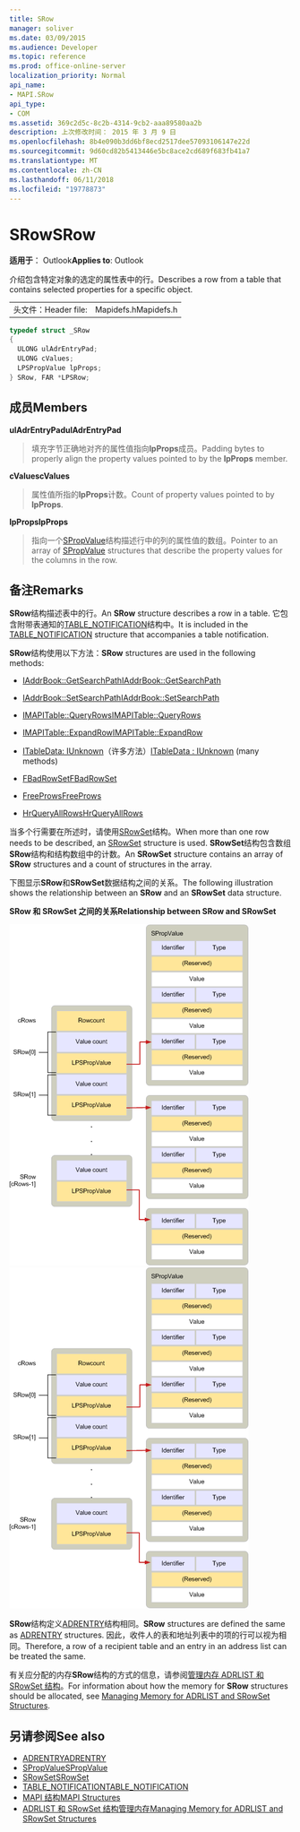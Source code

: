 ```yaml
---
title: SRow
manager: soliver
ms.date: 03/09/2015
ms.audience: Developer
ms.topic: reference
ms.prod: office-online-server
localization_priority: Normal
api_name:
- MAPI.SRow
api_type:
- COM
ms.assetid: 369c2d5c-8c2b-4314-9cb2-aaa89580aa2b
description: 上次修改时间： 2015 年 3 月 9 日
ms.openlocfilehash: 8b4e090b3dd6bf8ecd2517dee57093106147e22d
ms.sourcegitcommit: 9d60cd82b5413446e5bc8ace2cd689f683fb41a7
ms.translationtype: MT
ms.contentlocale: zh-CN
ms.lasthandoff: 06/11/2018
ms.locfileid: "19778873"
---
```

# <a name="srow"></a><span data-ttu-id="f3e60-103">SRow</span><span class="sxs-lookup"><span data-stu-id="f3e60-103">SRow</span></span>

<span data-ttu-id="f3e60-104">**适用于**： Outlook</span><span class="sxs-lookup"><span data-stu-id="f3e60-104">**Applies to**: Outlook</span></span> 
  
<span data-ttu-id="f3e60-105">介绍包含特定对象的选定的属性表中的行。</span><span class="sxs-lookup"><span data-stu-id="f3e60-105">Describes a row from a table that contains selected properties for a specific object.</span></span> 
  
|||
|:-----|:-----|
|<span data-ttu-id="f3e60-106">头文件：</span><span class="sxs-lookup"><span data-stu-id="f3e60-106">Header file:</span></span>  <br/> |<span data-ttu-id="f3e60-107">Mapidefs.h</span><span class="sxs-lookup"><span data-stu-id="f3e60-107">Mapidefs.h</span></span>  <br/> |
   
```cpp
typedef struct _SRow
{
  ULONG ulAdrEntryPad;
  ULONG cValues;
  LPSPropValue lpProps;
} SRow, FAR *LPSRow;

```

## <a name="members"></a><span data-ttu-id="f3e60-108">成员</span><span class="sxs-lookup"><span data-stu-id="f3e60-108">Members</span></span>

<span data-ttu-id="f3e60-109">**ulAdrEntryPad**</span><span class="sxs-lookup"><span data-stu-id="f3e60-109">**ulAdrEntryPad**</span></span>
  
> <span data-ttu-id="f3e60-110">填充字节正确地对齐的属性值指向**lpProps**成员。</span><span class="sxs-lookup"><span data-stu-id="f3e60-110">Padding bytes to properly align the property values pointed to by the **lpProps** member.</span></span> 
    
<span data-ttu-id="f3e60-111">**cValues**</span><span class="sxs-lookup"><span data-stu-id="f3e60-111">**cValues**</span></span>
  
> <span data-ttu-id="f3e60-112">属性值所指的**lpProps**计数。</span><span class="sxs-lookup"><span data-stu-id="f3e60-112">Count of property values pointed to by **lpProps**.</span></span> 
    
<span data-ttu-id="f3e60-113">**lpProps**</span><span class="sxs-lookup"><span data-stu-id="f3e60-113">**lpProps**</span></span>
  
> <span data-ttu-id="f3e60-114">指向一个[SPropValue](spropvalue.md)结构描述行中的列的属性值的数组。</span><span class="sxs-lookup"><span data-stu-id="f3e60-114">Pointer to an array of [SPropValue](spropvalue.md) structures that describe the property values for the columns in the row.</span></span> 
    
## <a name="remarks"></a><span data-ttu-id="f3e60-115">备注</span><span class="sxs-lookup"><span data-stu-id="f3e60-115">Remarks</span></span>

<span data-ttu-id="f3e60-116">**SRow**结构描述表中的行。</span><span class="sxs-lookup"><span data-stu-id="f3e60-116">An **SRow** structure describes a row in a table.</span></span> <span data-ttu-id="f3e60-117">它包含附带表通知的[TABLE_NOTIFICATION](table_notification.md)结构中。</span><span class="sxs-lookup"><span data-stu-id="f3e60-117">It is included in the [TABLE_NOTIFICATION](table_notification.md) structure that accompanies a table notification.</span></span> 
  
<span data-ttu-id="f3e60-118">**SRow**结构使用以下方法：</span><span class="sxs-lookup"><span data-stu-id="f3e60-118">**SRow** structures are used in the following methods:</span></span> 
  
- [<span data-ttu-id="f3e60-119">IAddrBook::GetSearchPath</span><span class="sxs-lookup"><span data-stu-id="f3e60-119">IAddrBook::GetSearchPath</span></span>](iaddrbook-getsearchpath.md)
    
- [<span data-ttu-id="f3e60-120">IAddrBook::SetSearchPath</span><span class="sxs-lookup"><span data-stu-id="f3e60-120">IAddrBook::SetSearchPath</span></span>](iaddrbook-setsearchpath.md)
    
- [<span data-ttu-id="f3e60-121">IMAPITable::QueryRows</span><span class="sxs-lookup"><span data-stu-id="f3e60-121">IMAPITable::QueryRows</span></span>](imapitable-queryrows.md)
    
- [<span data-ttu-id="f3e60-122">IMAPITable::ExpandRow</span><span class="sxs-lookup"><span data-stu-id="f3e60-122">IMAPITable::ExpandRow</span></span>](imapitable-expandrow.md)
    
- <span data-ttu-id="f3e60-123">[ITableData: IUnknown](itabledataiunknown.md)（许多方法）</span><span class="sxs-lookup"><span data-stu-id="f3e60-123">[ITableData : IUnknown](itabledataiunknown.md) (many methods)</span></span> 
    
- [<span data-ttu-id="f3e60-124">FBadRowSet</span><span class="sxs-lookup"><span data-stu-id="f3e60-124">FBadRowSet</span></span>](fbadrowset.md)
    
- [<span data-ttu-id="f3e60-125">FreeProws</span><span class="sxs-lookup"><span data-stu-id="f3e60-125">FreeProws</span></span>](freeprows.md)
    
- [<span data-ttu-id="f3e60-126">HrQueryAllRows</span><span class="sxs-lookup"><span data-stu-id="f3e60-126">HrQueryAllRows</span></span>](hrqueryallrows.md)
    
<span data-ttu-id="f3e60-127">当多个行需要在所述时，请使用[SRowSet](srowset.md)结构。</span><span class="sxs-lookup"><span data-stu-id="f3e60-127">When more than one row needs to be described, an [SRowSet](srowset.md) structure is used.</span></span> <span data-ttu-id="f3e60-128">**SRowSet**结构包含数组**SRow**结构和结构数组中的计数。</span><span class="sxs-lookup"><span data-stu-id="f3e60-128">An **SRowSet** structure contains an array of **SRow** structures and a count of structures in the array.</span></span> 
  
<span data-ttu-id="f3e60-129">下图显示**SRow**和**SRowSet**数据结构之间的关系。</span><span class="sxs-lookup"><span data-stu-id="f3e60-129">The following illustration shows the relationship between an **SRow** and an **SRowSet** data structure.</span></span> 
  
<span data-ttu-id="f3e60-130">**SRow 和 SRowSet 之间的关系**</span><span class="sxs-lookup"><span data-stu-id="f3e60-130">**Relationship between SRow and SRowSet**</span></span>
  
<span data-ttu-id="f3e60-131">![SRow 和 SRowSet 之间的关系](media/amapi_17.gif "SRow 和 SRowSet 之间的关系")</span><span class="sxs-lookup"><span data-stu-id="f3e60-131">![Relationship between SRow and SRowSet](media/amapi_17.gif "Relationship between SRow and SRowSet")</span></span>
  
<span data-ttu-id="f3e60-132">**SRow**结构定义[ADRENTRY](adrentry.md)结构相同。</span><span class="sxs-lookup"><span data-stu-id="f3e60-132">**SRow** structures are defined the same as [ADRENTRY](adrentry.md) structures.</span></span> <span data-ttu-id="f3e60-133">因此，收件人的表和地址列表中的项的行可以视为相同。</span><span class="sxs-lookup"><span data-stu-id="f3e60-133">Therefore, a row of a recipient table and an entry in an address list can be treated the same.</span></span> 
  
<span data-ttu-id="f3e60-134">有关应分配的内存**SRow**结构的方式的信息，请参阅[管理内存 ADRLIST 和 SRowSet 结构](managing-memory-for-adrlist-and-srowset-structures.md)。</span><span class="sxs-lookup"><span data-stu-id="f3e60-134">For information about how the memory for **SRow** structures should be allocated, see [Managing Memory for ADRLIST and SRowSet Structures](managing-memory-for-adrlist-and-srowset-structures.md).</span></span>
  
## <a name="see-also"></a><span data-ttu-id="f3e60-135">另请参阅</span><span class="sxs-lookup"><span data-stu-id="f3e60-135">See also</span></span>

- [<span data-ttu-id="f3e60-136">ADRENTRY</span><span class="sxs-lookup"><span data-stu-id="f3e60-136">ADRENTRY</span></span>](adrentry.md)
- [<span data-ttu-id="f3e60-137">SPropValue</span><span class="sxs-lookup"><span data-stu-id="f3e60-137">SPropValue</span></span>](spropvalue.md)
- [<span data-ttu-id="f3e60-138">SRowSet</span><span class="sxs-lookup"><span data-stu-id="f3e60-138">SRowSet</span></span>](srowset.md)
- [<span data-ttu-id="f3e60-139">TABLE_NOTIFICATION</span><span class="sxs-lookup"><span data-stu-id="f3e60-139">TABLE_NOTIFICATION</span></span>](table_notification.md)
- [<span data-ttu-id="f3e60-140">MAPI 结构</span><span class="sxs-lookup"><span data-stu-id="f3e60-140">MAPI Structures</span></span>](mapi-structures.md)
- [<span data-ttu-id="f3e60-141">ADRLIST 和 SRowSet 结构管理内存</span><span class="sxs-lookup"><span data-stu-id="f3e60-141">Managing Memory for ADRLIST and SRowSet Structures</span></span>](managing-memory-for-adrlist-and-srowset-structures.md)

